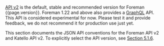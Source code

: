 [API v2](api/{{page.version}}/index.html) is the default, stable and recommended version for Foreman {{page.version}}. Foreman 1.22 and above also provides a [GraphQL](https://graphql.org/) API. This API is considered experimental for now. Please test it and provide feedback, we do not recommend it for production use just yet.

This section documents the JSON API conventions for the Foreman API v2 and Katello API v2. To explicitly select the API version, see [Section 5.1.6](manuals/{{page.version}}/index.html#5.1.6APIVersioning).
